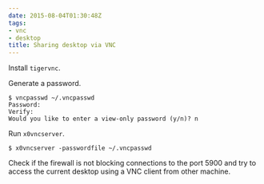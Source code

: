 ```yaml
---
date: 2015-08-04T01:30:48Z
tags:
- vnc
- desktop
title: Sharing desktop via VNC
---
```


Install `tigervnc`.

Generate a password.

```console
$ vncpasswd ~/.vncpasswd
Password:
Verify:
Would you like to enter a view-only password (y/n)? n
```

Run `x0vncserver`.

```console
$ x0vncserver -passwordfile ~/.vncpasswd
```

Check if the firewall is not blocking connections to the port 5900 and try to access the current desktop using a VNC client from other machine.

